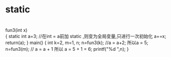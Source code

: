 # static
#
fun3(int x)       
{
  static int a=3;      //在int = a前加 static ,则变为全局变量,只进行一次初始化
  a+=x;
  return(a);
}
main()
{
  int k=2, m=1, n;
  n=fun3(k);        //a = a+2; 所以a = 5;
  n=fun3(m);       //  a = a + 1 所以 a = 5 + 1 = 6;
  printf("%d ",n);
}
